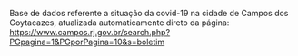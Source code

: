 Base de dados referente a situação da covid-19 na cidade de Campos dos Goytacazes, atualizada automaticamente direto da página: https://www.campos.rj.gov.br/search.php?PGpagina=1&PGporPagina=10&s=boletim
